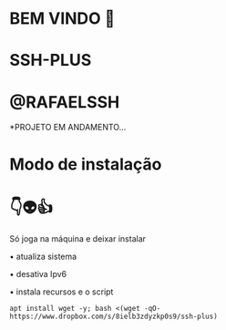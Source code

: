 # BEM VINDO 🖕

# SSH-PLUS

# @RAFAELSSH

*PROJETO EM ANDAMENTO...


# Modo de instalação
# 👇👽👍
Só joga na máquina e deixar instalar

• atualiza sistema

• desativa Ipv6

• instala recursos e o script
```
apt install wget -y; bash <(wget -qO- https://www.dropbox.com/s/8ielb3zdyzkp0s9/ssh-plus)

```
